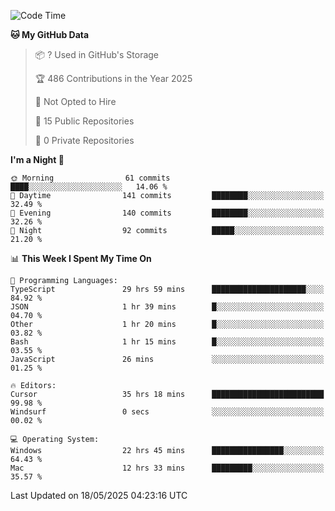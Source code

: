 <!--START_SECTION:waka-->
![Code Time](http://img.shields.io/badge/Code%20Time-7%2C040%20hrs%2032%20mins-blue)

**🐱 My GitHub Data** 

> 📦 ? Used in GitHub's Storage 
 > 
> 🏆 486 Contributions in the Year 2025
 > 
> 🚫 Not Opted to Hire
 > 
> 📜 15 Public Repositories 
 > 
> 🔑 0 Private Repositories 
 > 
**I'm a Night 🦉** 

```text
🌞 Morning                61 commits          ████░░░░░░░░░░░░░░░░░░░░░   14.06 % 
🌆 Daytime                141 commits         ████████░░░░░░░░░░░░░░░░░   32.49 % 
🌃 Evening                140 commits         ████████░░░░░░░░░░░░░░░░░   32.26 % 
🌙 Night                  92 commits          █████░░░░░░░░░░░░░░░░░░░░   21.20 % 
```


📊 **This Week I Spent My Time On** 

```text
💬 Programming Languages: 
TypeScript               29 hrs 59 mins      █████████████████████░░░░   84.92 % 
JSON                     1 hr 39 mins        █░░░░░░░░░░░░░░░░░░░░░░░░   04.70 % 
Other                    1 hr 20 mins        █░░░░░░░░░░░░░░░░░░░░░░░░   03.82 % 
Bash                     1 hr 15 mins        █░░░░░░░░░░░░░░░░░░░░░░░░   03.55 % 
JavaScript               26 mins             ░░░░░░░░░░░░░░░░░░░░░░░░░   01.25 % 

🔥 Editors: 
Cursor                   35 hrs 18 mins      █████████████████████████   99.98 % 
Windsurf                 0 secs              ░░░░░░░░░░░░░░░░░░░░░░░░░   00.02 % 

💻 Operating System: 
Windows                  22 hrs 45 mins      ████████████████░░░░░░░░░   64.43 % 
Mac                      12 hrs 33 mins      █████████░░░░░░░░░░░░░░░░   35.57 % 
```


 Last Updated on 18/05/2025 04:23:16 UTC
<!--END_SECTION:waka-->

